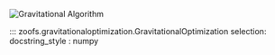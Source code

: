 
![Gravitational Algorithm](https://media.giphy.com/media/d1zp7XeNrzpWo/giphy.gif)


::: zoofs.gravitationaloptimization.GravitationalOptimization
    selection:
        docstring_style : numpy